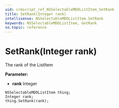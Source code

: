 ```yaml
---
uid: crmscript_ref_NSSelectableMDOListItem_SetRank
title: SetRank(Integer rank)
intellisense: NSSelectableMDOListItem.SetRank
keywords: NSSelectableMDOListItem, GetRank
so.topic: reference
---
```


# SetRank(Integer rank)

The rank of the ListItem

**Parameter:** 
 - **rank** Integer

```crmscript
NSSelectableMDOListItem thing;
Integer rank;
thing.SetRank(rank);
```

